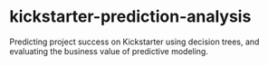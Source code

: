 # kickstarter-prediction-analysis
Predicting project success on Kickstarter using decision trees, and evaluating the business value of predictive modeling.
